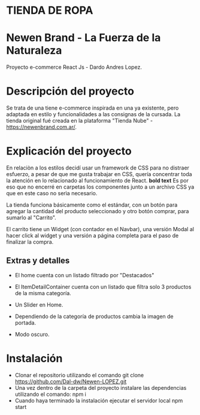 # TIENDA DE ROPA

# Newen Brand - La Fuerza de la Naturaleza

Proyecto e-commerce React Js - Dardo Andres Lopez.

# Descripción del proyecto

Se trata de una tiene e-commerce inspirada en una ya existente, pero adaptada en estilo y funcionalidades a las consignas de la cursada.
La tienda original fué creada en la plataforma "Tienda Nube" - https://newenbrand.com.ar/.

# Explicación del proyecto

En relaciòn a los estilos decidí usar un framework de CSS para no distraer esfuerzo, a pesar de que me gusta trabajar en CSS, quería concentrar toda la atención en lo relacionado al funcionamiento de React. **bold text** Es por eso que no encerré en carpetas los componentes junto a un archivo CSS ya que en este caso no serìa necesario.

La tienda funciona básicamente como el estándar, con un botón para agregar la cantidad del producto seleccionado y otro botón comprar, para sumarlo al "Carrito".

El carrito tiene un Widget (con contador en el Navbar), una versión Modal al hacer click al widget y una versión a página completa para el paso de finalizar la compra.

## Extras y detalles

- El home cuenta con un listado filtrado por "Destacados"

- El ItemDetailContainer cuenta con un listado que filtra solo 3 productos de la misma categoría.

- Un Slider en Home.

- Dependiendo de la categoría de productos cambia la imagen de portada.

- Modo oscuro.

# Instalación

- Clonar el repositorio utilizando el comando
  git clone https://github.com/Dal-dw/Newen-LOPEZ.git
- Una vez dentro de la carpeta del proyecto instalare las dependencias utilizando el comando:
  npm i
- Cuando haya terminado la instalación ejecutar el servidor local
  npm start
